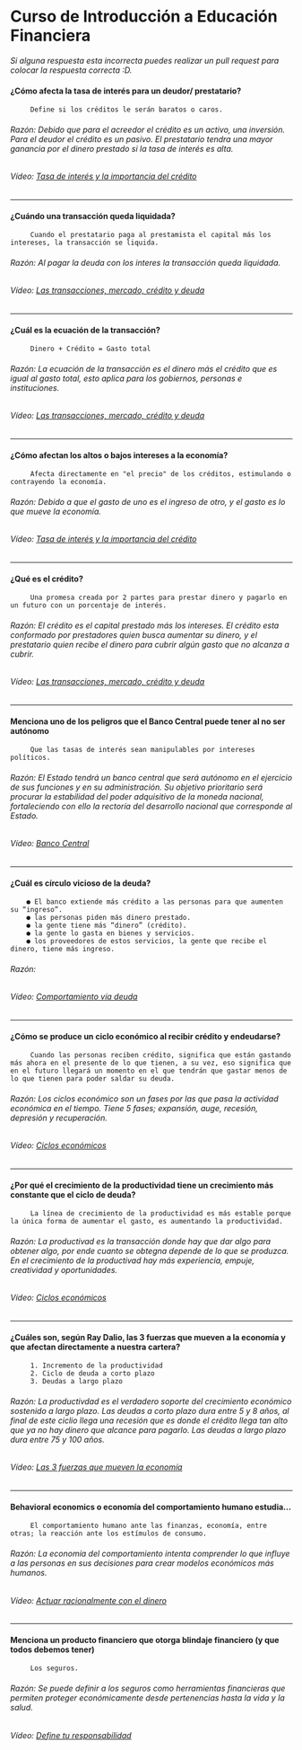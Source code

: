 # Curso de Introducción a Educación Financiera
*Si alguna respuesta esta incorrecta puedes realizar un pull request para colocar la respuesta correcta :D.*
#### ¿Cómo afecta la tasa de interés para un deudor/ prestatario?
		 Define si los créditos le serán baratos o caros.
###### Razón: Debido  que para el acreedor el crédito es un activo, una inversión. Para el deudor el crédito es un pasivo. El prestatario tendra una mayor ganancia por el dinero prestado si la tasa de interés es alta.
###### Vídeo: [Tasa de interés y la importancia del crédito](https://platzi.com/clases/2166-intro-finanzas/34303-tasa-de-interes-y-la-importancia-del-credito/)
------------
#### ¿Cuándo una transacción queda liquidada?
		 Cuando el prestatario paga al prestamista el capital más los intereses, la transacción se liquida.
###### Razón: Al pagar la deuda con los interes la transacción queda liquidada.
###### Vídeo: [Las transacciones, mercado, crédito y deuda](https://platzi.com/clases/2166-intro-finanzas/34302-las-transacciones-mercado-credito-y-deuda/)
------------
#### ¿Cuál es la ecuación de la transacción?
		 Dinero + Crédito = Gasto total
###### Razón: La ecuación de la transacción es el dinero más el crédito que es igual al gasto total, esto aplica para los gobiernos, personas e instituciones.
###### Vídeo: [Las transacciones, mercado, crédito y deuda](https://platzi.com/clases/2166-intro-finanzas/34302-las-transacciones-mercado-credito-y-deuda/)
------------
#### ¿Cómo afectan los altos o bajos intereses a la economía?
		 Afecta directamente en "el precio" de los créditos, estimulando o contrayendo la economía.
###### Razón: Debido a que el gasto de uno es el ingreso de otro, y el gasto es lo que mueve la economía.
###### Vídeo: [Tasa de interés y la importancia del crédito](https://platzi.com/clases/2166-intro-finanzas/34303-tasa-de-interes-y-la-importancia-del-credito/)
------------
#### ¿Qué es el crédito?
		 Una promesa creada por 2 partes para prestar dinero y pagarlo en un futuro con un porcentaje de interés.
###### Razón: El crédito es el capital prestado más los intereses. El crédito esta conformado por prestadores quien busca aumentar su dinero, y el prestatario quien recibe el dinero para cubrir algún gasto que no alcanza a cubrir.
###### Vídeo: [Las transacciones, mercado, crédito y deuda](https://platzi.com/clases/2166-intro-finanzas/34302-las-transacciones-mercado-credito-y-deuda/)
------------
#### Menciona uno de los peligros que el Banco Central puede tener al no ser autónomo
		 Que las tasas de interés sean manipulables por intereses políticos.
###### Razón: El Estado tendrá un banco central que será autónomo en el ejercicio de sus funciones y en su administración. Su objetivo prioritario será procurar la estabilidad del poder adquisitivo de la moneda nacional, fortaleciendo con ello la rectoría del desarrollo nacional que corresponde al Estado.
###### Vídeo: [Banco Central](https://platzi.com/clases/2166-intro-finanzas/34510-banco-central/)
------------
#### ¿Cuál es círculo vicioso de la deuda?
		● El banco extiende más crédito a las personas para que aumenten su “ingreso”.
		● las personas piden más dinero prestado.
		● la gente tiene más “dinero” (crédito).
		● la gente lo gasta en bienes y servicios.
		● los proveedores de estos servicios, la gente que recibe el dinero, tiene más ingreso.
###### Razón: 
###### Vídeo: [Comportamiento vía deuda](https://platzi.com/clases/2166-intro-finanzas/34305-comportamiento-via-deuda)
------------
#### ¿Cómo se produce un ciclo económico al recibir crédito y endeudarse?
		 Cuando las personas reciben crédito, significa que están gastando más ahora en el presente de lo que tienen, a su vez, eso significa que en el futuro llegará un momento en el que tendrán que gastar menos de lo que tienen para poder saldar su deuda.
###### Razón: Los ciclos económico son un fases por las que pasa la actividad económica en el tiempo. Tiene 5 fases; expansión, auge, recesión, depresión y recuperación.
###### Vídeo: [Ciclos económicos](https://platzi.com/clases/2166-intro-finanzas/34304-ciclos-economicos/)
------------
#### ¿Por qué el crecimiento de la productividad tiene un crecimiento más constante que el ciclo de deuda?
		 La línea de crecimiento de la productividad es más estable porque la única forma de aumentar el gasto, es aumentando la productividad.
###### Razón: La productivad es la transacción donde hay que dar algo para obtener algo, por ende cuanto se obtegna depende de lo que se produzca. En el crecimiento de la productivad hay más experiencia, empuje, creatividad y oportunidades.
###### Vídeo: [Ciclos económicos](https://platzi.com/clases/2166-intro-finanzas/34304-ciclos-economicos/)
------------
#### ¿Cuáles son, según Ray Dalio, las 3 fuerzas que mueven a la economía y que afectan directamente a nuestra cartera?
		 1. Incremento de la productividad
		 2. Ciclo de deuda a corto plazo
		 3. Deudas a largo plazo
###### Razón: La productivdad es el verdadero soporte del crecimiento económico sostenido a largo plazo. Las deudas a corto plazo dura entre 5 y 8 años, al final de este ciclio llega una recesión que es donde el crédito llega tan alto que ya no hay dinero que alcance para pagarlo. Las deudas a largo plazo dura entre 75 y 100 años.
###### Vídeo: [Las 3 fuerzas que mueven la economía](https://platzi.com/clases/2166-intro-finanzas/34556-las-3-fuerzas-que-mueven-la-economia/)
------------
#### Behavioral economics o economía del comportamiento humano estudia...
		 El comportamiento humano ante las finanzas, economía, entre otras; la reacción ante los estímulos de consumo.
###### Razón: La economía del comportamiento intenta comprender lo que influye a las personas en sus decisiones para crear modelos económicos más humanos.
###### Vídeo: [Actuar racionalmente con el dinero](https://platzi.com/clases/2166-intro-finanzas/34308-actuar-racionalmente-con-el-dinero/)
------------
#### Menciona un producto financiero que otorga blindaje financiero (y que todos debemos tener)
		 Los seguros.
###### Razón: Se puede definir a los seguros como herramientas financieras que permiten proteger económicamente desde pertenencias hasta la vida y la salud.
###### Vídeo: [Define tu responsabilidad](https://platzi.com/clases/2166-intro-finanzas/34846-define-tu-responsabilidad/)